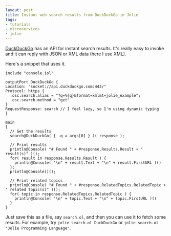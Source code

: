 ```yaml
---
layout: post
title: Instant web search results from DuckDuckGo in Jolie
tags:
- tutorials
- microservices
- jolie
---
```


[DuckDuckGo](https://duckduckgo.com/) has an API for instant search results.
It's really easy to invoke and it can reply with JSON or XML data (here I use XML).

Here's a snippet that uses it.

```jolie
include "console.iol"

outputPort DuckDuckGo {
Location: "socket://api.duckduckgo.com:443/"
Protocol: https {
  .osc.search.alias = "?q=%{q}&format=xml&t=jolie_example";
  .osc.search.method = "get"
}
RequestResponse: search // I feel lazy, so I'm using dynamic typing
}

main
{
  // Get the results
  search@DuckDuckGo( { .q = args[0] } )( response );

  // Print results
  println@Console( "# Found " + #response.Results.Result + " result(s)" )();
  for( result in response.Results.Result ) {
    println@Console( "\n" + result.Text + "\n" + result.FirstURL )()
  };
  println@Console()();

  // Print related topics
  println@Console( "# Found " + #response.RelatedTopics.RelatedTopic + " related topic(s)" )();
  for( topic in response.RelatedTopics.RelatedTopic ) {
    println@Console( "\n" + topic.Text + "\n" + topic.FirstURL )()
  }
}
```

Just save this as a file, say `search.ol`, and then you can use it to fetch some results. For example, try `jolie search.ol DuckDuckGo` or `jolie search.ol "Jolie Programming Language"`.

